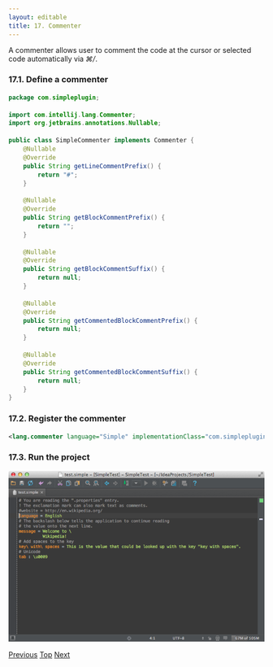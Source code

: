 ```yaml
---
layout: editable
title: 17. Commenter
---
```


A commenter allows user to comment the code at the cursor or selected code automatically via *⌘/*.

### 17.1. Define a commenter

```java
package com.simpleplugin;

import com.intellij.lang.Commenter;
import org.jetbrains.annotations.Nullable;

public class SimpleCommenter implements Commenter {
    @Nullable
    @Override
    public String getLineCommentPrefix() {
        return "#";
    }

    @Nullable
    @Override
    public String getBlockCommentPrefix() {
        return "";
    }

    @Nullable
    @Override
    public String getBlockCommentSuffix() {
        return null;
    }

    @Nullable
    @Override
    public String getCommentedBlockCommentPrefix() {
        return null;
    }

    @Nullable
    @Override
    public String getCommentedBlockCommentSuffix() {
        return null;
    }
}
```

### 17.2. Register the commenter

```xml
<lang.commenter language="Simple" implementationClass="com.simpleplugin.SimpleCommenter"/>
```

### 17.3. Run the project

![Commenter](img/commenter.png)

[Previous](code_style_settings.html)
[Top](../custom_language_support_tutorial.html)
[Next](quick_fix.html)

